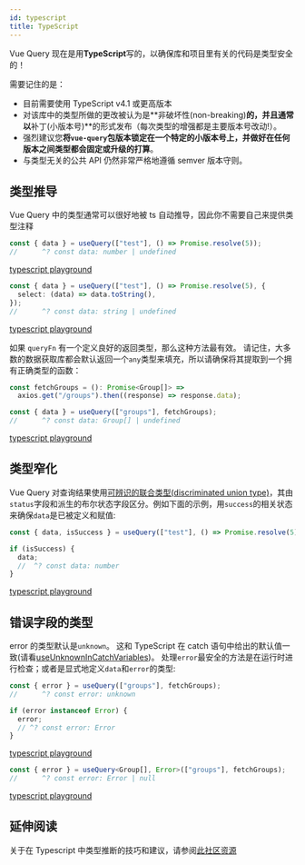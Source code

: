 ```yaml
---
id: typescript
title: TypeScript
---
```


Vue Query 现在是用**TypeScript**写的，以确保库和项目里有关的代码是类型安全的！

需要记住的是：

- 目前需要使用 TypeScript v4.1 或更高版本
- 对该库中的类型所做的更改被认为是**非破坏性(non-breaking)**的，并且通常以**补丁(小版本号)**的形式发布（每次类型的增强都是主要版本号改动!）。
- 强烈建议您**将`vue-query`包版本锁定在一个特定的小版本号上，并做好在任何版本之间类型都会固定或升级的打算**。
- 与类型无关的公共 API 仍然非常严格地遵循 semver 版本守则。

## 类型推导

Vue Query 中的类型通常可以很好地被 ts 自动推导，因此你不需要自己来提供类型注释

```ts
const { data } = useQuery(["test"], () => Promise.resolve(5));
//      ^? const data: number | undefined
```

[typescript playground](https://www.typescriptlang.org/play?#code/JYWwDg9gTgLgBAbzgVwM4FMCKz1QJ5wC+cAZlBCHAOQACMAhgHaoMDGA1gPQBuOAtAEcc+KgFgAUBNYRm8JABN6DInAC8KDNlx4AFAG0qjZCABGuKgF0ANHB0BKNQD44ABXIhgGAHRR0qCAA23Og6AKx2dhKcnHCxcQB6APwSQA)

```ts
const { data } = useQuery(["test"], () => Promise.resolve(5), {
  select: (data) => data.toString(),
});
//      ^? const data: string | undefined
```

[typescript playground](https://www.typescriptlang.org/play?#code/JYWwDg9gTgLgBAbzgVwM4FMCKz1QJ5wC+cAZlBCHAOQACMAhgHaoMDGA1gPQBuOAtAEcc+KgFgAUBNYRm8JABN6DInAC8KDNlx4AFAG0qMdCyoBdADRwdASjUA+OAAVyIYBgB0UYxAA23dDoArNaWSBg+6KwwAFxwisqqDvH07jAQAMowUMCMAOY2hNYSnJxwZeUAegD8EkA)

如果 `queryFn` 有一个定义良好的返回类型，那么这种方法最有效。
请记住，大多数的数据获取库都会默认返回一个`any`类型来填充，所以请确保将其提取到一个拥有正确类型的函数：

```ts
const fetchGroups = (): Promise<Group[]> =>
  axios.get("/groups").then((response) => response.data);

const { data } = useQuery(["groups"], fetchGroups);
//      ^? const data: Group[] | undefined
```

[typescript playground](https://www.typescriptlang.org/play?#code/JYWwDg9gTgLgBAbzgVwM4FMCKz1QJ5wC+cAZlBCHAOQACMAhgHaoMDGA1gPQBuOAtAEcc+KgFgAUKEiw49AB7AIqUuUpV5i1GPESYeMOjgBxcsjBwAvIjjAAJgC44jZCABGuIhImsIzeCXQYVgALEwgzZSsACgBKRwAFVWAMAB4wswBtAF0APks8jSUAOgBzQKiqThLTMC0Yophg9EYoqHRUSGZDCzy2jt8MItt6BhivcR8-a2GGIksUDGxcPCiMqmrw2qosgBpSQJD02rHxTk44C8uAPQB+CSA)

## 类型窄化

Vue Query 对查询结果使用[可辨识的联合类型(discriminated union type)](https://www.typescriptlang.org/docs/handbook/typescript-in-5-minutes-func.html#discriminated-unions)，其由`status`字段和派生的布尔状态字段区分。例如下面的示例，用`success`的相关状态来确保`data`是已被定义和赋值:

```ts
const { data, isSuccess } = useQuery(["test"], () => Promise.resolve(5));

if (isSuccess) {
  data;
  //  ^? const data: number
}
```

[typescript playground](https://www.typescriptlang.org/play?#code/JYWwDg9gTgLgBAbzgVwM4FMCKz1QJ5wC+cAZlBCHAOQACMAhgHaoMDGA1gPQBuOAtAEcc+KgFgAUKEixEcKOnqsYwbuiKlylKr3RUA3BImsIzeEgAm9BgBo4wVAGVkrVulSp1AXjkKlK9AAUaFjCeAEA2lQwbjBUALq2AQCUcJ4AfHAACpr26AB08qgQADaqAQCsSVWGkiRwAfZOLm6oKQgScJ1wlgwSnJydAHoA-BKEEkA)

## 错误字段的类型

error 的类型默认是`unknown`。
这和 TypeScript 在 catch 语句中给出的默认值一致(请看[useUnknownInCatchVariables](https://devblogs.microsoft.com/typescript/announcing-typescript-4-4/#use-unknown-catch-variables))。
处理`error`最安全的方法是在运行时进行检查；或者是显式地定义`data`和`error`的类型:

```ts
const { error } = useQuery(["groups"], fetchGroups);
//      ^? const error: unknown

if (error instanceof Error) {
  error;
  // ^? const error: Error
}
```

[typescript playground](https://www.typescriptlang.org/play?#code/JYWwDg9gTgLgBAbzgVwM4FMCKz1QJ5wC+cAZlBCHAOQACMAhgHaoMDGA1gPQBuOAtAEcc+KgFgAUKEiw49AB7AIqUuUpV5i1GPESYeMOjgBxcsjBwAvIjjAAJgC44jZCABGuIhImsIzeCXQYVgALEwgzZSsACgBKRwAFVWAMAB4wswBtAF0APks8jSUAOgBzQKiqThLTMC0Yophg9EYoqHRUSGZDCzy2jt8MItt6BhivcR8-a1xyKCJLFAxsXDwojKpq8NqqLIAaUkCQ9Nqx8U5OOEurgD0AfnHgEjgomegbPyZWdAgngFEoWYxRASS6vKASc5wO4SQhAA)

```ts
const { error } = useQuery<Group[], Error>(["groups"], fetchGroups);
//      ^? const error: Error | null
```

[typescript playground](https://www.typescriptlang.org/play?#code/JYWwDg9gTgLgBAbzgVwM4FMCKz1QJ5wC+cAZlBCHAOQACMAhgHaoMDGA1gPQBuOAtAEcc+KgFgAUKEiw49AB7AIqUuUpV5i1GPESYeMOjgBxcsjBwAvIjjAAJgC44jZCABGuIhImsIzeCXQYVgALEwgzZSsACgBKRwAFVWAMAB4wswBtAF0APks8jSUAOgBzQKiqThLTMC0Yophg9EYoqHRUSGZDCzy2jt8MItt6BhivcR8-a1xyKCJLFAxsXDw0muyAGjgAUShZnKiMqmrw2qosrYCg0JrUMfFOTjhnl4A9AH4JIA)

## 延伸阅读

关于在 Typescript 中类型推断的技巧和建议，请参阅[此社区资源](https://tanstack.com/query/v4/docs/community/tkdodos-blog#6-react-query-and-typescript)
